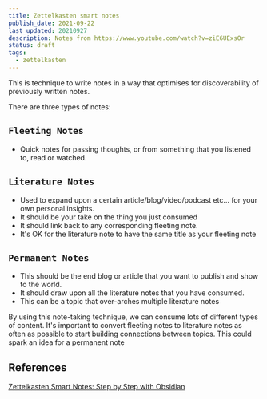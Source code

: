 ```yaml
---
title: Zettelkasten smart notes
publish_date: 2021-09-22
last_updated: 20210927
description: Notes from https://www.youtube.com/watch?v=ziE6UExsOr
status: draft
tags:
  - zettelkasten
---
```


This is technique to write notes in a way that optimises for discoverability of previously written notes.

There are three types of notes:

## `Fleeting Notes`

- Quick notes for passing thoughts, or from something that you listened to, read or watched.

## `Literature Notes`

- Used to expand upon a certain article/blog/video/podcast etc... for your own personal insights.
- It should be your take on the thing you just consumed
- It should link back to any corresponding fleeting note.
- It's OK for the literature note to have the same title as your fleeting note

## `Permanent Notes`

- This should be the end blog or article that you want to publish and show to the world.
- It should draw upon all the literature notes that you have consumed.
- This can be a topic that over-arches multiple literature notes

By using this note-taking technique, we can consume lots of different types of content. It's important to convert fleeting notes to literature notes as often as possible to start building connections between topics. This could spark an idea for a permanent note

## References

[Zettelkasten Smart Notes: Step by Step with Obsidian](https://www.youtube.com/watch?v=ziE6UExsOrs)
